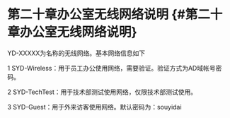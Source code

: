 # 第二十章办公室无线网络说明 {#第二十章办公室无线网络说明}

YD-XXXXX为名称的无线网络。基本网络信息如下

1 SYD-Wireless：用于员工办公使用网络，需要验证。验证方式为AD域帐号密码。

2 SYD-TechTest：用于技术部测试使用网络，仅限技术部测试使用。

3 SYD-Guest：用于外来访客使用网络。默认密码为：souyidai


